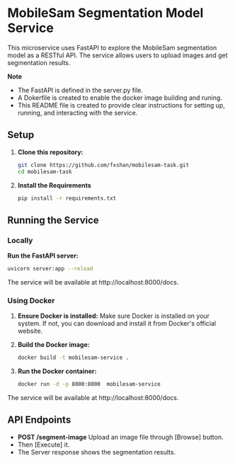 # MobileSam Segmentation Model Service

This microservice uses FastAPI to explore the MobileSam segmentation model as a RESTful API. The service allows users to upload images and get segmentation results.

**Note**
- The FastAPI is defined in the server.py file.
- A Dokerfile is created to enable the docker image building and runing.
- This README file is created to provide clear instructions for setting up, running, and interacting with the service.

## Setup

1. **Clone this repository:**

    ```bash
    git clone https://github.com/fxshan/mobilesam-task.git
    cd mobilesam-task
    ```

2. **Install the Requirements**

    ```bash
    pip install -r requirements.txt
    ```

## Running the Service

### Locally
**Run the FastAPI server:** 

```bash
uvicorn server:app --reload 
```
The service will be available at http://localhost:8000/docs.

### Using Docker
1. **Ensure Docker is installed:** Make sure Docker is installed on your system. If not, you can download and install it from Docker's official website.
2. **Build the Docker image:**

    ```bash
    docker build -t mobilesam-service .
    ```
3. **Run the Docker container:**

    ```bash
    docker run -d -p 8000:8000  mobilesam-service 
    ```
The service will be available at http://localhost:8000/docs.

## API Endpoints
- **POST /segment-image** Upload an image file through [Browse] button.
- Then [Execute] it.
- The Server response shows the segmentation results.
